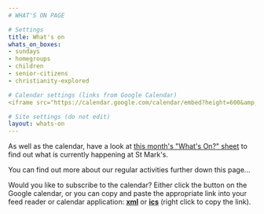 ```yaml
---
# WHAT'S ON PAGE

# Settings
title: What's on
whats_on_boxes:
- sundays
- homegroups
- children
- senior-citizens
- christianity-explored

# Calendar settings (links from Google Calendar)
<iframe src="https://calendar.google.com/calendar/embed?height=600&amp;wkst=1&amp;bgcolor=%23FFFFFF&amp;src=mqlsegtk8dtm101ekmb8117070%40group.calendar.google.com&amp;color=%23000080&amp;ctz=Europe%2FLondon" style="border-width:0" width="800" height="600" frameborder="0" scrolling="no"></iframe>

# Site settings (do not edit)
layout: whats-on
---
```

As well as the calendar, have a look at [this month's "What's On?" sheet](https://www.dropbox.com/s/pmm7ub2aqf8bhc5/whats-on.pdf?raw=1) to find out what is currently happening at St Mark's.

You can find out more about our regular activities further down this page...

Would you like to subscribe to the calendar? Either click the button on the Google calendar, or you can copy and paste the appropriate link into your feed reader or calendar application: **[xml]** or **[ics]** (right click to copy the link).

[xml]: http://www.google.com/calendar/feeds/eova0tobuo97abv48f9vn438k0%40group.calendar.google.com/public/basic
[ics]: https://www.google.com/calendar/ical/eova0tobuo97abv48f9vn438k0%40group.calendar.google.com/public/basic.ics
